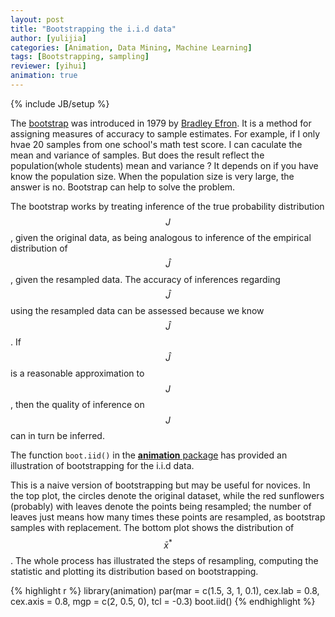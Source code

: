 ```yaml
---
layout: post
title: "Bootstrapping the i.i.d data"
author: [yulijia]
categories: [Animation, Data Mining, Machine Learning]
tags: [Bootstrapping, sampling]
reviewer: [yihui]
animation: true
---
```

{% include JB/setup %}


The [bootstrap](http://en.wikipedia.org/wiki/Bootstrapping_(statistics)) was introduced in 1979 by
[Bradley Efron](http://www-stat.stanford.edu/~ckirby/brad/). It is a method for assigning measures
of accuracy to sample estimates. For example, if I only hvae 20 samples from one school's math test
score. I can caculate the mean and variance of samples. But does the result reflect the
population(whole students) mean and variance ? It depends on if you have know the population size.
When the population size is very large, the answer is no. Bootstrap can help to solve the problem.

The bootstrap works by treating inference of the true probability distribution $$J$$, given the
original data, as being analogous to inference of the empirical distribution of $$\hat{J}$$, given
the resampled data. The accuracy of inferences regarding $$\hat{J}$$ using the resampled data can
be assessed because we know $$\hat{J}$$. If $$\hat{J}$$ is a reasonable approximation to $$J$$,
then the quality of inference on $$J$$ can in turn be inferred.

The function `boot.iid()` in the [**animation** package](http://yihui.name/animation) has provided
an illustration of bootstrapping for the i.i.d data.


This is a naive version of bootstrapping but may be useful for novices. In the top plot, the
circles denote the original dataset, while the red sunflowers (probably) with leaves denote the
points being resampled; the number of leaves just means how many times these points are resampled,
as bootstrap samples with replacement. The bottom plot shows the distribution of $$\bar{x}^{*}$$.
The whole process has illustrated the steps of resampling, computing the statistic and plotting its
distribution based on bootstrapping.



{% highlight r %}
library(animation)
par(mar = c(1.5, 3, 1, 0.1), cex.lab = 0.8, cex.axis = 0.8, mgp = c(2, 
  0.5, 0), tcl = -0.3)
boot.iid()
{% endhighlight %}


<div class="scianimator">
<div id="bootstrap" style="display: inline-block;">
</div>
</div>
<script type="text/javascript">
  (function($) {
    $(document).ready(function() {
      var imgs = Array(50);
      for (i=0; ; i++) {
        if (i == imgs.length) break;
        imgs[i] = "/figures/2013-05-08-bootstrapping-the-iid-data/bootstrap" + (i + 1) + ".png";
      }
      $("#bootstrap").scianimator({
          "images": imgs,
          "delay": 200,
          "controls": ["first", "previous", "play", "next", "last", "loop", "speed"],
      });
      $("#bootstrap").scianimator("play");
    });
  })(jQuery);
</script>

